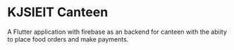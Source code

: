 # KJSIEIT Canteen

A Flutter application with firebase as an backend for canteen with the abiity to place food orders and make payments.

